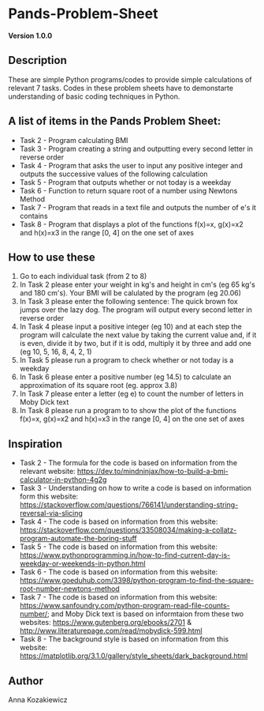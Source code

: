 # Pands-Problem-Sheet

**Version 1.0.0**

## Description
These are simple Python programs/codes to provide simple calculations of relevant 7 tasks.
Codes in these problem sheets have to demonstarte understanding of basic coding techniques in Python.

## A list of items in the Pands Problem Sheet:
- Task 2 - Program calculating BMI
- Task 3 - Program creating a string and outputting every second letter in reverse order
- Task 4 - Program that asks the user to input any positive integer and outputs the successive values of the following calculation
- Task 5 - Program that outputs whether or not today is a weekday
- Task 6 - Function to return square root of a number using Newtons Method
- Task 7 - Program that reads in a text file and outputs the number of e's it contains
- Task 8 - Program that displays a plot of the functions f(x)=x, g(x)=x2 and h(x)=x3 in the range [0, 4] on the one set of axes

## How to use these
1. Go to each individual task (from 2 to 8)
2. In Task 2 please enter your weight in kg's and height in cm's (eg 65 kg's and 180 cm's). Your BMI will be calulated by the program (eg 20.06)
3. In Task 3 please enter the following sentence: The quick brown fox jumps over the lazy dog. The program will output every second letter in reverse order
4. In Task 4 please input a positive integer (eg 10) and at each step the program will calculate the next value by taking the current value and, if it is even, divide it by two, but if it is odd, multiply it by three and add one (eg 10, 5, 16, 8, 4, 2, 1)
5. In Task 5 please run a program to check whether or not today is a weekday
6. In Task 6 please enter a positive number (eg 14.5) to calculate an approximation of its square root (eg. approx 3.8)
7. In Task 7 please enter a letter (eg e) to count the number of letters in Moby Dick text
8. In Task 8 please run a program to to show the plot of the functions f(x)=x, g(x)=x2 and h(x)=x3 in the range [0, 4] on the one set of axes

## Inspiration
- Task 2 - The formula for the code is based on information from the relevant website: https://dev.to/mindninjax/how-to-build-a-bmi-calculator-in-python-4g2g
- Task 3 - Understanding on how to write a code is based on information form this website: https://stackoverflow.com/questions/766141/understanding-string-reversal-via-slicing
- Task 4 - The code is based on information from this website: https://stackoverflow.com/questions/33508034/making-a-collatz-program-automate-the-boring-stuff
- Task 5 - The code is based on information from this website: https://www.pythonprogramming.in/how-to-find-current-day-is-weekday-or-weekends-in-python.html
- Task 6 - The code is based on information from this website: https://www.goeduhub.com/3398/python-program-to-find-the-square-root-number-newtons-method
- Task 7 - The code is based on information from this website: https://www.sanfoundry.com/python-program-read-file-counts-number/; and Moby Dick text is based on informtaion from these two websites: https://www.gutenberg.org/ebooks/2701 & http://www.literaturepage.com/read/mobydick-599.html
- Task 8 - The background style is based on information from this website: https://matplotlib.org/3.1.0/gallery/style_sheets/dark_background.html

## Author

Anna Kozakiewicz
